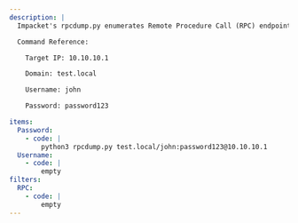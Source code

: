 ```yaml
---
description: |
  Impacket's rpcdump.py enumerates Remote Procedure Call (RPC) endpoints.

  Command Reference:

  	Target IP: 10.10.10.1

  	Domain: test.local

  	Username: john

  	Password: password123

items:
  Password:
    - code: |
        python3 rpcdump.py test.local/john:password123@10.10.10.1
  Username:
    - code: |
        empty
filters:
  RPC:
    - code: |
        empty
---
```

